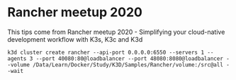 # Rancher meetup 2020

This tips come from Rancher meetup 2020 - Simplifying your cloud-native development workflow with K3s, K3c and K3d

```
k3d cluster create rancher --api-port 0.0.0.0:6550 --servers 1 --agents 3 --port 40080:80@loadbalancer --port 48080:8080@loadbalancer --volume /Data/Learn/Docker/Study/K3D/Samples/Rancher/volume:/src@all --wait


```